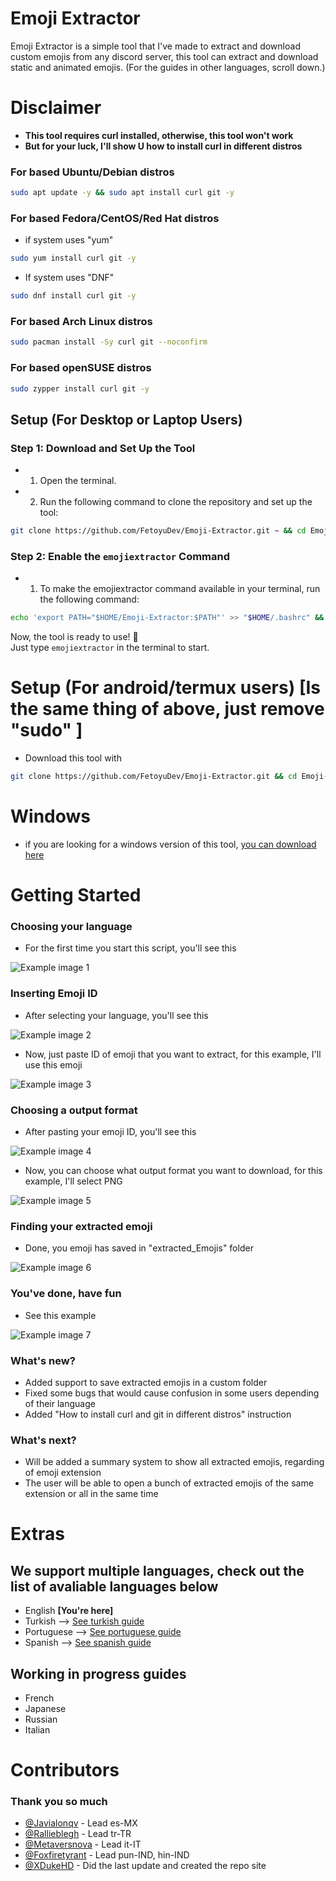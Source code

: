 # Emoji Extractor
Emoji Extractor is a simple tool that I've made to extract and download custom emojis from any discord server, this tool can extract and download static and animated emojis. (For the guides in other languages, scroll down.)

# Disclaimer
- **This tool requires curl installed, otherwise, this tool won't work**
- **But for your luck, I'll show U how to install curl in different distros**

### For based Ubuntu/Debian distros
```bash
sudo apt update -y && sudo apt install curl git -y
```

### For based Fedora/CentOS/Red Hat distros
- if system uses "yum"
```bash
sudo yum install curl git -y
```

- If system uses "DNF"
```bash
sudo dnf install curl git -y
```

### For based Arch Linux distros
```bash
sudo pacman install -Sy curl git --noconfirm
```

### For based openSUSE distros
```bash
sudo zypper install curl git -y
```

## Setup (For Desktop or Laptop Users)

### Step 1: Download and Set Up the Tool
- 1. Open the terminal.
- 2. Run the following command to clone the repository and set up the tool:

```bash
git clone https://github.com/FetoyuDev/Emoji-Extractor.git ~ && cd Emoji-Extractor && sudo chmod +X init.sh && sh init.sh
```

### Step 2: Enable the `emojiextractor` Command

- 1. To make the emojiextractor command available in your terminal, run the following command:
```bash
echo 'export PATH="$HOME/Emoji-Extractor:$PATH"' >> "$HOME/.bashrc" && ln -sf "$HOME/Emoji-Extractor/start.sh" "$HOME/Emoji-Extractor/emojiextractor" && chmod +x "$HOME/Emoji-Extractor/start.sh" && source "$HOME/.bashrc"
```

Now, the tool is ready to use! 🎉 <br>
Just type `emojiextractor` in the terminal to start.

# Setup (For android/termux users) [Is the same thing of above, just remove "sudo" ]
- Download this tool with
```bash
git clone https://github.com/FetoyuDev/Emoji-Extractor.git && cd Emoji-Extractor && chmod +X init.sh && sh init.sh
```

# Windows
- if you are looking for a windows version of this tool, [you can download here](https://github.com/Javialonqv/EmojiExtractorTool/releases/tag/Release)

# Getting Started
### Choosing your language
- For the first time you start this script, you'll see this

![Example image 1](https://fetoyudev.github.io/Emoji-Extractor/files/images/Screenshot%20From%202025-01-25%2002-24-09.png)

### Inserting Emoji ID
- After selecting your language, you'll see this

![Example image 2](https://fetoyudev.github.io/Emoji-Extractor/files/images/Screenshot%20From%202025-01-25%2002-24-21.png)

- Now, just paste ID of emoji that you want to extract, for this example, I'll use this emoji

![Example image 3](https://fetoyudev.github.io/Emoji-Extractor/files/images/Screenshot%20From%202025-01-25%2002-24-21.png)

### Choosing a output format
- After pasting your emoji ID, you'll see this

![Example image 4](https://fetoyudev.github.io/Emoji-Extractor/files/images/Screenshot%20From%202025-01-25%2002-24-55.png)

- Now, you can choose what output format you want to download, for this example, I'll select PNG

![Example image 5](https://fetoyudev.github.io/Emoji-Extractor/files/images/Screenshot%20From%202025-01-25%2002-25-01.png)

### Finding your extracted emoji
- Done, you emoji has saved in "extracted_Emojis" folder

![Example image 6](https://fetoyudev.github.io/Emoji-Extractor/files/images/Screenshot%20From%202025-01-27%2022-37-55.png)

### You've done, have fun
- See this example

![Example image 7](https://fetoyudev.github.io/Emoji-Extractor/files/images/Screenshot%20From%202025-01-27%2022-38-02.png)


### What's new?
- Added support to save extracted emojis in a custom folder
- Fixed some bugs that would cause confusion in some users depending of their language
- Added "How to install curl and git in different distros" instruction

### What's next?
- Will be added a summary system to show all extracted emojis, regarding of emoji extension
- The user will be able to open a bunch of extracted emojis of the same extension or all in the same time

# Extras
## We support multiple languages, check out the list of avaliable languages below
- English **[You're here]**
- Turkish --> [See turkish guide](https://github.com/FetoyuDev/Emoji-Extractor/blob/main/README-TR.md)
- Portuguese --> [See portuguese guide](https://github.com/FetoyuDev/Emoji-Extractor/blob/main/README-PT.md)
- Spanish --> [See spanish guide](https://github.com/FetoyuDev/Emoji-Extractor/blob/main/README-ES.md)

## Working in progress guides
- French
- Japanese
- Russian
- Italian

# Contributors
### Thank you so much
- [@Javialonqv](https://github.com/Javialonqv) - Lead es-MX
- [@Rallieblegh](https://github.com/rallieblegh) - Lead tr-TR
- [@Metaversnova](https://github.com/metaversnova) - Lead it-IT
- [@Foxfiretyrant](https://github.com/FoxFireTyrant) - Lead pun-IND, hin-IND
- [@XDukeHD](https://github.com/xdukehd) - Did the last update and created the repo site
